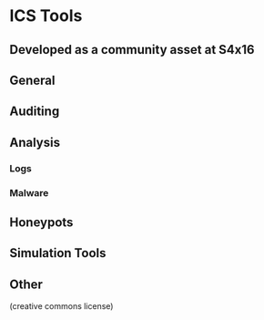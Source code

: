 # ICS Tools
## Developed as a community asset at S4x16

## General

## Auditing

## Analysis
### Logs
### Malware

## Honeypots

## Simulation Tools

## Other

(creative commons license)

